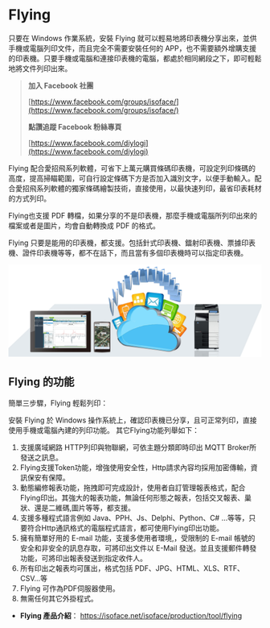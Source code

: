 # Flying
只要在 Windows 作業系統，安裝 Flying 就可以輕易地將印表機分享出來，並供手機或電腦列印文件，而且完全不需要安裝任何的 APP，也不需要額外增購支援的印表機。只要手機或電腦和連接印表機的電腦，都處於相同網段之下，即可輕鬆地將文件列印出來。

> **加入 Facebook 社團**
>
> [https://www.facebook.com/groups/isoface/](https://www.facebook.com/groups/isoface/)
> 
> **點讚追蹤 Facebook 粉絲專頁**
> 
> [https://www.facebook.com/diylogi](https://www.facebook.com/diylogi)

Flying 配合愛招飛系列軟體，可省下上萬元購買條碼印表機，可設定列印條碼的高度，提高掃瞄範圍，可自行設定條碼下方是否加入識別文字，以便手動輸入。配合愛招飛系列軟體的獨家條碼繪製技術，直接使用，以最快速列印，最省印表耗材的方式列印。

Flying也支援 PDF 轉檔，如果分享的不是印表機，那麼手機或電腦所列印出來的檔案或者是圖片，均會自動轉換成 PDF 的格式。

Flying 只要是能用的印表機，都支援。包括針式印表機、鐳射印表機、票據印表機、證件印表機等等，都不在話下，而且當有多個印表機時可以指定印表機。

![](images/fy01.png)

## Flying 的功能

簡單三步驟，Flying 輕鬆列印：

安裝 Flying 於 Windows 操作系統上，確認印表機已分享，且可正常列印，直接使用手機或電腦內建的列印功能。
其它Flying功能列舉如下：

1. 支援廣域網路 HTTP列印與物聯網，可依主題分類即時印出 MQTT Broker所發送之訊息。
2. Flying支援Token功能，增強使用安全性，Http請求內容均採用加密傳輸，資訊保安有保障。
3. 動態編修報表功能，拖拽即可完成設計，使用者自訂管理報表格式，配合Flying印出。其強大的報表功能，無論任何形態之報表，包括交叉報表、巢狀、還是二維碼,圖片等等，都支援。
4. 支援多種程式語言例如 Java、PPH、Js、Delphi、Python、C# …等等，只要符合Http通訊格式的電腦程式語言，都可使用Flying印出功能。
5. 擁有簡單好用的 E-mail 功能，支援多使用者環境,，受限制的 E-mail 帳號的安全和非安全的訊息存取，可將印出文件以 E-Mail 發送。並且支援郵件轉發功能，可將印出報表發送到指定收件人。
6. 所有印出之報表均可匯出，格式包括 PDF、JPG、HTML、XLS、RTF、CSV…等
7. Flying 可作為PDF伺服器使用。
8. 無需任何其它外掛程式。

* **Flying 產品介紹**： https://isoface.net/isoface/production/tool/flying